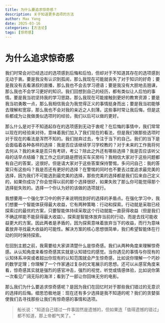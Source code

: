 ```yaml
---
title: 为什么要追求惊奇感？
description: 关于知道更多选项的方法
author: Max Yang
date: 2025-03-16
categories: [方法论]
tags: [惊奇感]
---
```


# 为什么追求惊奇感

我们时常会对已经选过的选项感到后悔和后怕，但却对于不知道其存在的选项感到无动于衷。要是我没有认识到孤阅，那么我现在可能就丧失了对于知识的好奇；要是我没有去看湛叔的直播，那么我也不会去学习德语；要是我没有大胆地去翘课，那么我也不会学习更好的知识。我们回想到自己的经历，都有类似让人后怕的事情。要是我当初坚持我的学习思路，那么我现在可能接触到更好的教育资源；要是我当初勇敢一点，那么我相信我会为我觉得正义的事情挺身而出；要是我当初能够去理解和宽容，那么我也不会对我的亲近之人刻薄。这些事时常让我后悔，但是这些都成为让我做类似选项时的经验，我们以后可以做的更好。

那么什么是对于不知道起存在的选项感到无动于衷呢？在后悔的事情中，我们常常以现在的经验来对待，意味着我们加入了我们现在的看法，但是我们做那些选项时对于现在的看法是浑然不知的。我们抛弃过去，专注于当下的自己。我们的当下是会面临着各种各样的选择：我是否应该继续学习学校教的？对于未来的工作我将何去何从？我的未来是否只有考研，考公？除此之外还有哪些选择？我是否应该听父母的话早点结婚？我工作之后的路是攒钱买车买房吗？我相信大家对于这些问题都有自己的答案，这很好。但是请大家对于这些答案保持警惕，多问问自己：我的答案只有这些吗？我是否还有更好的选择？在警惕的同时也不要去过度追求最完美的选择，因为我们不可能选到最完美的选择，那些完美的选择都是我们后来自己定义的，如果你成功了你会觉得以前的那个选择很好，如果失败了那么你可能觉得那个选择挺失败的。选择一个你认为好的该做的选项就行。

我想要用一个强化学习中的例子来说明找到好的选择的矛盾点。在强化学习中，我们想要一个智能体获得最大收益，它有两种策略：行动和探索。行动就是采取已经探索过的最优的方案，只要智能体持续采取这个行动就能一直获得收益（但是我们不确这样能不能获得最大收益）。探索是智能体放弃当前的行动，而是去找可能收益更大的方案。因此两者是矛盾的，因为探索意味着放弃当下的收益，而行为意味着放弃寻找最大收益的可能性。解决方案的核心思想很简单，我们希望智能体在行动的同时保持探索。

在回到主题之前，我需要给大家讲清楚什么是惊奇感。我们从两种角度来理解惊奇感。从认知角度来看惊奇感其实就是认知错位的感觉。当你遇见的事情与你现有的认知体系冲突或者超出你现有的认知范围就会产生惊奇感，比如说你理解一个巧妙的数学定理；你理解了一个作家通过复杂的文笔展示的思想。还可以从感官角度来看，惊奇感其实就是强烈的感官冲击，强烈的视觉，听觉或情感体验，比如说你第一次看见广阔无际的海洋；看到了一部让你回味无穷的电影。

那么我们为什么要追求惊奇感呢？是因为我们在回忆时对于那些我们错过的无意识的选择的后悔。细思恐极地是：现在还有多少选择是我不知道的呢？我们的贪婪驱使我们去寻找那些让我们有惊奇感的事情和选项。
> 船长说："知道自己错过一件事固然是遗憾的，但如果连「值得遗憾的错过」都不知道，那上帝都气笑了。"

